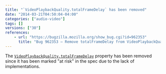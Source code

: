 ```yaml
---
title: "`VideoPlaybackQuality.totalFrameDelay` has been removed"
date: "2014-03-21T04:50:04-04:00"
categories: ["audio-video"]
tags: []
versions: ["30"]
references:
    - url: "https://bugzilla.mozilla.org/show_bug.cgi?id=962353"
      title: "Bug 962353 – Remove totalFrameDelay from VideoPlaybackQuality"
---
```

The [`VideoPlaybackQuality.totalFrameDelay`](https://developer.mozilla.org/docs/Web/API/VideoPlaybackQuality.totalFrameDelay) property has been removed since it has been marked "at risk" in the spec due to the lack of implementations.
